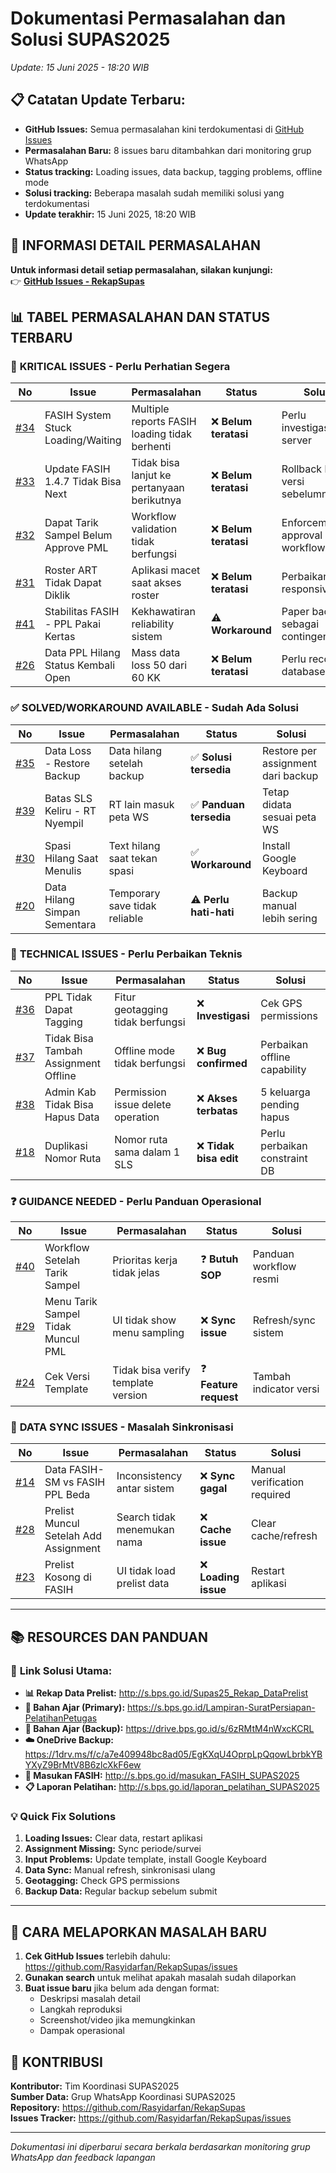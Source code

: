 # Dokumentasi Permasalahan dan Solusi SUPAS2025

*Update: 15 Juni 2025 - 18:20 WIB*

## 📋 Catatan Update Terbaru:
- **GitHub Issues:** Semua permasalahan kini terdokumentasi di [GitHub Issues](https://github.com/Rasyidarfan/RekapSupas/issues) 
- **Permasalahan Baru:** 8 issues baru ditambahkan dari monitoring grup WhatsApp
- **Status tracking:** Loading issues, data backup, tagging problems, offline mode
- **Solusi tracking:** Beberapa masalah sudah memiliki solusi yang terdokumentasi
- **Update terakhir:** 15 Juni 2025, 18:20 WIB

## 🔗 **INFORMASI DETAIL PERMASALAHAN**

**Untuk informasi detail setiap permasalahan, silakan kunjungi:**  
👉 **[GitHub Issues - RekapSupas](https://github.com/Rasyidarfan/RekapSupas/issues)**

## 📊 **TABEL PERMASALAHAN DAN STATUS TERBARU**

### 🚨 **KRITICAL ISSUES** - Perlu Perhatian Segera

| No | Issue | Permasalahan | Status | Solusi |
|----|-------|-------------|--------|--------|
| [#34](https://github.com/Rasyidarfan/RekapSupas/issues/34) | FASIH System Stuck Loading/Waiting | Multiple reports FASIH loading tidak berhenti | ❌ **Belum teratasi** | Perlu investigasi server |
| [#33](https://github.com/Rasyidarfan/RekapSupas/issues/33) | Update FASIH 1.4.7 Tidak Bisa Next | Tidak bisa lanjut ke pertanyaan berikutnya | ❌ **Belum teratasi** | Rollback ke versi sebelumnya |
| [#32](https://github.com/Rasyidarfan/RekapSupas/issues/32) | Dapat Tarik Sampel Belum Approve PML | Workflow validation tidak berfungsi | ❌ **Belum teratasi** | Enforcement approval workflow |
| [#31](https://github.com/Rasyidarfan/RekapSupas/issues/31) | Roster ART Tidak Dapat Diklik | Aplikasi macet saat akses roster | ❌ **Belum teratasi** | Perbaikan UI responsiveness |
| [#41](https://github.com/Rasyidarfan/RekapSupas/issues/41) | Stabilitas FASIH - PPL Pakai Kertas | Kekhawatiran reliability sistem | ⚠️ **Workaround** | Paper backup sebagai contingency |
| [#26](https://github.com/Rasyidarfan/RekapSupas/issues/26) | Data PPL Hilang Status Kembali Open | Mass data loss 50 dari 60 KK | ❌ **Belum teratasi** | Perlu recovery database |

### ✅ **SOLVED/WORKAROUND AVAILABLE** - Sudah Ada Solusi

| No | Issue | Permasalahan | Status | Solusi |
|----|-------|-------------|--------|--------|
| [#35](https://github.com/Rasyidarfan/RekapSupas/issues/35) | Data Loss - Restore Backup | Data hilang setelah backup | ✅ **Solusi tersedia** | Restore per assignment dari backup |
| [#39](https://github.com/Rasyidarfan/RekapSupas/issues/39) | Batas SLS Keliru - RT Nyempil | RT lain masuk peta WS | ✅ **Panduan tersedia** | Tetap didata sesuai peta WS |
| [#30](https://github.com/Rasyidarfan/RekapSupas/issues/30) | Spasi Hilang Saat Menulis | Text hilang saat tekan spasi | ✅ **Workaround** | Install Google Keyboard |
| [#20](https://github.com/Rasyidarfan/RekapSupas/issues/20) | Data Hilang Simpan Sementara | Temporary save tidak reliable | ⚠️ **Perlu hati-hati** | Backup manual lebih sering |

### 🔧 **TECHNICAL ISSUES** - Perlu Perbaikan Teknis

| No | Issue | Permasalahan | Status | Solusi |
|----|-------|-------------|--------|--------|
| [#36](https://github.com/Rasyidarfan/RekapSupas/issues/36) | PPL Tidak Dapat Tagging | Fitur geotagging tidak berfungsi | ❌ **Investigasi** | Cek GPS permissions |
| [#37](https://github.com/Rasyidarfan/RekapSupas/issues/37) | Tidak Bisa Tambah Assignment Offline | Offline mode tidak berfungsi | ❌ **Bug confirmed** | Perbaikan offline capability |
| [#38](https://github.com/Rasyidarfan/RekapSupas/issues/38) | Admin Kab Tidak Bisa Hapus Data | Permission issue delete operation | ❌ **Akses terbatas** | 5 keluarga pending hapus |
| [#18](https://github.com/Rasyidarfan/RekapSupas/issues/18) | Duplikasi Nomor Ruta | Nomor ruta sama dalam 1 SLS | ❌ **Tidak bisa edit** | Perlu perbaikan constraint DB |

### ❓ **GUIDANCE NEEDED** - Perlu Panduan Operasional

| No | Issue | Permasalahan | Status | Solusi |
|----|-------|-------------|--------|--------|
| [#40](https://github.com/Rasyidarfan/RekapSupas/issues/40) | Workflow Setelah Tarik Sampel | Prioritas kerja tidak jelas | ❓ **Butuh SOP** | Panduan workflow resmi |
| [#29](https://github.com/Rasyidarfan/RekapSupas/issues/29) | Menu Tarik Sampel Tidak Muncul PML | UI tidak show menu sampling | ❌ **Sync issue** | Refresh/sync sistem |
| [#24](https://github.com/Rasyidarfan/RekapSupas/issues/24) | Cek Versi Template | Tidak bisa verify template version | ❓ **Feature request** | Tambah indicator versi |

### 🔄 **DATA SYNC ISSUES** - Masalah Sinkronisasi

| No | Issue | Permasalahan | Status | Solusi |
|----|-------|-------------|--------|--------|
| [#14](https://github.com/Rasyidarfan/RekapSupas/issues/14) | Data FASIH-SM vs FASIH PPL Beda | Inconsistency antar sistem | ❌ **Sync gagal** | Manual verification required |
| [#28](https://github.com/Rasyidarfan/RekapSupas/issues/28) | Prelist Muncul Setelah Add Assignment | Search tidak menemukan nama | ❌ **Cache issue** | Clear cache/refresh |
| [#23](https://github.com/Rasyidarfan/RekapSupas/issues/23) | Prelist Kosong di FASIH | UI tidak load prelist data | ❌ **Loading issue** | Restart aplikasi |

---

## 📚 **RESOURCES DAN PANDUAN**

### 🔗 **Link Solusi Utama:**
- **📊 Rekap Data Prelist:** http://s.bps.go.id/Supas25_Rekap_DataPrelist
- **📖 Bahan Ajar (Primary):** https://s.bps.go.id/Lampiran-SuratPersiapan-PelatihanPetugas
- **📖 Bahan Ajar (Backup):** https://drive.bps.go.id/s/6zRMtM4nWxcKCRL
- **☁️ OneDrive Backup:** https://1drv.ms/f/c/a7e409948bc8ad05/EgKXqU4OprpLpQqowLbrbkYBYXyZ9BrMtV8B6zlcXkF6ew
- **💬 Masukan FASIH:** http://s.bps.go.id/masukan_FASIH_SUPAS2025
- **📋 Laporan Pelatihan:** http://s.bps.go.id/laporan_pelatihan_SUPAS2025

### 💡 **Quick Fix Solutions**
1. **Loading Issues:** Clear data, restart aplikasi
2. **Assignment Missing:** Sync periode/survei
3. **Input Problems:** Update template, install Google Keyboard
4. **Data Sync:** Manual refresh, sinkronisasi ulang
5. **Geotagging:** Check GPS permissions
6. **Backup Data:** Regular backup sebelum submit

---

## 📝 **CARA MELAPORKAN MASALAH BARU**

1. **Cek GitHub Issues** terlebih dahulu: https://github.com/Rasyidarfan/RekapSupas/issues
2. **Gunakan search** untuk melihat apakah masalah sudah dilaporkan
3. **Buat issue baru** jika belum ada dengan format:
   - Deskripsi masalah detail
   - Langkah reproduksi
   - Screenshot/video jika memungkinkan
   - Dampak operasional

## 🤝 **KONTRIBUSI**

**Kontributor:** Tim Koordinasi SUPAS2025  
**Sumber Data:** Grup WhatsApp Koordinasi SUPAS2025  
**Repository:** https://github.com/Rasyidarfan/RekapSupas  
**Issues Tracker:** https://github.com/Rasyidarfan/RekapSupas/issues

---
*Dokumentasi ini diperbarui secara berkala berdasarkan monitoring grup WhatsApp dan feedback lapangan*
